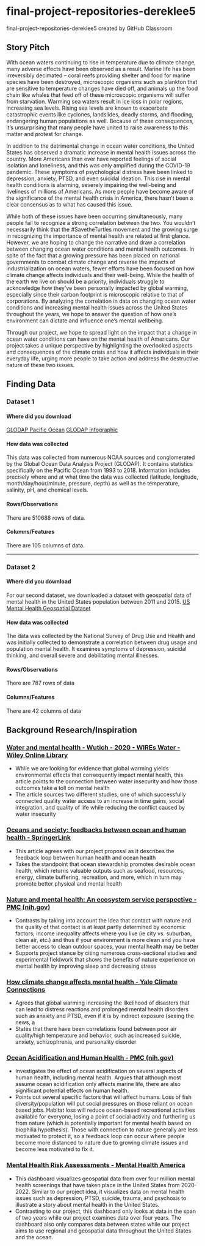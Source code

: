# final-project-repositories-dereklee5
final-project-repositories-dereklee5 created by GitHub Classroom

## Story Pitch

With ocean waters continuing to rise in temperature due to climate change, many adverse effects have been observed as a result. Marine life has been irreversibly decimated – coral reefs providing shelter and food for marine species have been destroyed, microscopic organisms such as plankton that are sensitive to temperature changes have died off, and animals up the food chain like whales that feed off of these microscopic organisms will suffer from starvation. Warming sea waters result in ice loss in polar regions, increasing sea levels. Rising sea levels are known to exacerbate catastrophic events like cyclones, landslides, deadly storms, and flooding, endangering human populations as well. Because of these consequences, it’s unsurprising that many people have united to raise awareness to this matter and protest for change.


In addition to the detrimental change in ocean water conditions, the United States has observed a dramatic increase in mental health issues across the country. More Americans than ever have reported feelings of social isolation and loneliness, and this was only amplified during the COVID-19 pandemic. These symptoms of psychological distress have been linked to depression, anxiety, PTSD, and even suicidal ideation. This rise in mental health conditions is alarming, severely impairing the well-being and liveliness of millions of Americans. As more people have become aware of the significance of the mental health crisis in America, there hasn’t been a clear consensus as to what has caused this issue.


While both of these issues have been occurring simultaneously, many people fail to recognize a strong correlation between the two. You wouldn’t necessarily think that the #SavetheTurtles movement and the growing surge in recognizing the importance of mental health are related at first glance. However, we are hoping to change the narrative and draw a correlation between changing ocean water conditions and mental health outcomes. In spite of the fact that a growing pressure has been placed on national governments to combat climate change and reverse the impacts of industrialization on ocean waters, fewer efforts have been focused on how climate change affects individuals and their well-being. While the health of the earth we live on should be a priority, individuals struggle to acknowledge how they’ve been personally impacted by global warming, especially since their carbon footprint is microscopic relative to that of corporations. By analyzing the correlation in data on changing ocean water conditions and increasing mental health issues across the United States throughout the years, we hope to answer the question of how one’s environment can dictate and influence one’s mental wellbeing. 


Through our project, we hope to spread light on the impact that a change in ocean water conditions can have on the mental health of Americans. Our project takes a unique perspective by highlighting the overlooked aspects and consequences of the climate crisis and how it affects individuals in their everyday life, urging more people to take action and address the destructive nature of these two issues.


## Finding Data

### Dataset 1

#### Where did you download
[GLODAP Pacific Ocean](https://www.ncei.noaa.gov/data/oceans/ncei/ocads/data/0210813)
[GLODAP infographic](https://www.glodap.info/wp-content/uploads/2022/08/ReleasePoster_v2_2022.pdf)

#### How data was collected
This data was collected from numerous NOAA sources and conglomerated by the Global Ocean Data Analysis Project (GLODAP). It contains statistics specifically on the Pacific Ocean from 1993 to 2018. Information includes precisely where and at what time the data was collected (latitude, longitude, month/day/hour/minute, pressure, depth) as well as the temperature, salinity, pH, and chemical levels. 

#### Rows/Observations
There are 510688 rows of data. 

#### Columns/Features
There are 105 columns of data. 

___

### Dataset 2

#### Where did you download
For our second dataset, we downloaded a dataset with geospatial data of mental health in the United States population between 2011 and 2015. [US Mental Health Geospatial Dataset](https://data.mendeley.com/datasets/b37tk3xbyt/1)

#### How data was collected
The data was collected by the National Survey of Drug Use and Health and was initially collected to demonstrate a correlation between drug usage and population mental health. It examines symptoms of depression, suicidal thinking, and overall severe and debilitating mental illnesses. 

#### Rows/Observations
There are 787 rows of data

#### Columns/Features
There are 42 columns of data

## Background Research/Inspiration

### [Water and mental health - Wutich - 2020 - WIREs Water - Wiley Online Library](https://wires.onlinelibrary.wiley.com/doi/abs/10.1002/wat2.1461)
- While we are looking for evidence that global warming yields environmental effects that consequently impact mental health, this article points to the connection between water insecurity and how those outcomes take a toll on mental health
- The article sources two different studies, one of which successfully connected quality water access to an increase in time gains, social integration, and quality of life while reducing the conflict caused by water insecurity

### [Oceans and society: feedbacks between ocean and human health - SpringerLink](https://link.springer.com/article/10.1007/s11160-021-09669-5)
- This article agrees with our project proposal as it describes the feedback loop between human health and ocean health
- Takes the standpoint that ocean stewardship promotes desirable ocean health, which returns valuable outputs such as seafood, resources, energy, climate buffering, recreation, and more, which in turn may promote better physical and mental health

### [Nature and mental health: An ecosystem service perspective - PMC (nih.gov)](https://www.ncbi.nlm.nih.gov/pmc/articles/PMC6656547/)
- Contrasts by taking into account the idea that contact with nature and the quality of that contact is at least partly determined by economic factors; income inequality affects where you live (ie city vs. suburban, clean air, etc.) and thus if your environment is more clean and you have better access to clean outdoor spaces, your mental health may be better 
- Supports project stance by citing numerous cross-sectional studies and experimental fieldwork that shows the benefits of nature experience on mental health by improving sleep and decreasing stress

### [How climate change affects mental health - Yale Climate Connections](https://yaleclimateconnections.org/2020/02/how-climate-change-affects-mental-health/)
- Agrees that global warming increasing the likelihood of disasters that can lead to distress reactions and prolonged mental health disorders such as anxiety and PTSD, even if it is by indirect exposure (seeing the news, a 
- States that there have been correlations found between poor air quality/high temperature and behavior, such as increased suicide, anxiety, schizophrenia, and personality disorder 

### [Ocean Acidification and Human Health - PMC (nih.gov)](https://www.ncbi.nlm.nih.gov/pmc/articles/PMC7344635/)
- Investigates the effect of ocean acidification on several aspects of human health, including mental health. Argues that although most assume ocean acidification only affects marine life, there are also significant potential effects on human health.
- Points out several specific factors that will affect humans. Loss of fish diversity/population will put social pressures on those reliant on ocean based jobs. Habitat loss will reduce ocean-based recreational activities available for everyone, losing a point of social activity and furthering us from nature (which is potentially important for mental health based on biophilia hypothesis). Those with connection to nature generally are less motivated to protect it, so a feedback loop can occur where people become more distanced to nature due to growing climate issues and become less motivated to fix it.

### [Mental Health Risk Assesssments - Mental Health America](https://mhanational.org/mhamapping/mha-state-county-data)
- This dashboard visualizes geospatial data from over four million mental health screenings that have taken place in the United States from 2020-2022. Similar to our project idea, it visualizes data on mental health issues such as depression, PTSD, suicide, trauma, and psychosis to illustrate a story about mental health in the United States.
- Contrasting to our project, this dashboard only looks at data in the span of two years while our project examines data over four years. The dashboard also only compares data between states while our project aims to use regional and geospatial data throughout the United States and the ocean.
